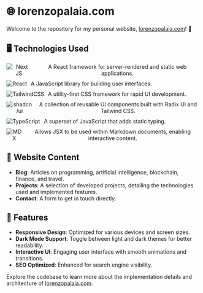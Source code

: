 # 🌐 lorenzopalaia.com

Welcome to the repository for my personal website, [lorenzopalaia.com](https://lorenzopalaia.com)! 🚀

## 🖥️ Technologies Used

<div align="center">
  <div style="display: flex; align-items: center; margin-bottom: 10px;">
    <img src="https://img.shields.io/badge/Next-black?style=for-the-badge&logo=next.js&logoColor=white" alt="Next JS" />
    <span style="margin-left: 10px;">A React framework for server-rendered and static web applications.</span>
  </div>
  <div style="display: flex; align-items: center; margin-bottom: 10px;">
    <img src="https://img.shields.io/badge/react-%2320232a.svg?style=for-the-badge&logo=react&logoColor=%2361DAFB" alt="React" />
    <span style="margin-left: 10px;">A JavaScript library for building user interfaces.</span>
  </div>
  <div style="display: flex; align-items: center; margin-bottom: 10px;">
    <img src="https://img.shields.io/badge/tailwindcss-%2338B2AC.svg?style=for-the-badge&logo=tailwind-css&logoColor=white" alt="TailwindCSS" />
    <span style="margin-left: 10px;">A utility-first CSS framework for rapid UI development.</span>
  </div>  
  <div style="display: flex; align-items: center; margin-bottom: 10px;">
    <img src="https://img.shields.io/badge/shadcn%2Fui-000000?style=for-the-badge&logo=shadcnui&logoColor=white" alt="shadcn/ui" />
    <span style="margin-left: 10px;">A collection of reusable UI components built with Radix UI and Tailwind CSS.</span>
    </div>  
  <div style="display: flex; align-items: center; margin-bottom: 10px;">
    <img src="https://img.shields.io/badge/typescript-%23007ACC.svg?style=for-the-badge&logo=typescript&logoColor=white" alt="TypeScript" />
    <span style="margin-left: 10px;">A superset of JavaScript that adds static typing.</span>
  </div>
  <div style="display: flex; align-items: center; margin-bottom: 10px;">
    <img src="https://img.shields.io/badge/MDX-darkslategray?style=for-the-badge&logo=mdx&logoColor=white" alt="MDX" />
    <span style="margin-left: 10px;">Allows JSX to be used within Markdown documents, enabling interactive content.</span>
  </div>
</div>

## 📖 Website Content

- **Blog**: Articles on programming, artificial intelligence, blockchain, finance, and travel.
- **Projects**: A selection of developed projects, detailing the technologies used and implemented features.
- **Contact**: A form to get in touch directly.

## 🌟 Features

- **Responsive Design**: Optimized for various devices and screen sizes.
- **Dark Mode Support**: Toggle between light and dark themes for better readability.
- **Interactive UI**: Engaging user interface with smooth animations and transitions.
- **SEO Optimized**: Enhanced for search engine visibility.

Explore the codebase to learn more about the implementation details and architecture of [lorenzopalaia.com](https://lorenzopalaia.com).

